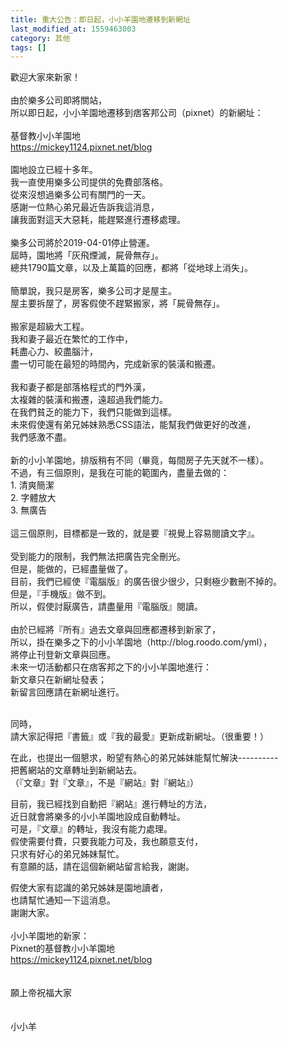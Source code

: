 ```yaml
---
title: 重大公告：即日起，小小羊園地遷移到新網址
last_modified_at: 1559463003
category: 其他
tags: []
---
```


<div>歡迎大家來新家！</div>

<div>&nbsp;</div>

<div>由於樂多公司即將關站，</div>

<div>所以即日起，小小羊園地遷移到痞客邦公司（pixnet）的新網址：</div>

<div>&nbsp;</div>

<div>基督教小小羊園地</div>

<div><a href="https://mickey1124.pixnet.net/blog" target="_blank">https://mickey1124.pixnet.net/blog</a></div>

<div>&nbsp;</div>

<div>園地設立已經十多年。</div>

<div>我一直使用樂多公司提供的免費部落格。</div>

<div>從來沒想過樂多公司有關門的一天。</div>

<div>感謝一位熱心弟兄最近告訴我這消息，</div>

<div>讓我面對這天大惡耗，能趕緊進行遷移處理。</div>

<div>&nbsp;</div>

<div>樂多公司將於2019-04-01停止營運。</div>

<div>屆時，園地將「灰飛煙滅，屍骨無存」。</div>

<div>總共1790篇文章，以及上萬篇的回應，都將「從地球上消失」。</div>

<div>&nbsp;</div>

<div>簡單說，我只是房客，樂多公司才是屋主。</div>

<div>屋主要拆屋了，房客假使不趕緊搬家，將「屍骨無存」。</div>

<div>&nbsp;</div>

<div>搬家是超級大工程。</div>

<div>我和妻子最近在繁忙的工作中，</div>

<div>耗盡心力、絞盡腦汁，</div>

<div>盡一切可能在最短的時間內，完成新家的裝潢和搬遷。</div>

<div>&nbsp;</div>

<div>我和妻子都是部落格程式的門外漢，</div>

<div>太複雜的裝潢和搬遷，遠超過我們能力。</div>

<div>在我們貧乏的能力下，我們只能做到這樣。</div>

<div>未來假使還有弟兄姊妹熟悉CSS語法，能幫我們做更好的改進，</div>

<div>我們感激不盡。</div>

<div>&nbsp;</div>

<div>新的小小羊園地，排版稍有不同（畢竟，每間房子先天就不一樣）。</div>

<div>不過，有三個原則，是我在可能的範圍內，盡量去做的：</div>

<div>1. 清爽簡潔</div>

<div>2. 字體放大</div>

<div>3. 無廣告</div>

<div>&nbsp;</div>

<div>這三個原則，目標都是一致的，就是要『視覺上容易閱讀文字』。</div>

<div>&nbsp;</div>

<div>受到能力的限制，我們無法把廣告完全刪光。</div>

<div>但是，能做的，已經盡量做了。</div>

<div>目前，我們已經使『電腦版』的廣告很少很少，只剩極少數刪不掉的。</div>

<div>但是，『手機版』做不到。</div>

<div>所以，假使討厭廣告，請盡量用『電腦版』閱讀。</div>

<div>&nbsp;</div>

<div>由於已經將『所有』過去文章與回應都遷移到新家了，</div>

<div>所以，掛在樂多之下的小小羊園地（http://blog.roodo.com/yml），</div>

<div>將停止刊登新文章與回應。</div>

<div>未來一切活動都只在痞客邦之下的小小羊園地進行：</div>

<div>新文章只在新網址發表；</div>

<div>新留言回應請在新網址進行。</div>

<div>
<p><br>
同時，<br>
請大家記得把『書籤』或『我的最愛』更新成新網址。（很重要！）</p>

<p>在此，也提出一個懇求，盼望有熱心的弟兄姊妹能幫忙解決----------<br>
把舊網站的文章轉址到新網站去。<br>
（『文章』對『文章』，不是『網站』對『網站』）</p>

<p>目前，我已經找到自動把『網站』進行轉址的方法，<br>
近日就會將樂多的小小羊園地設成自動轉址。<br>
可是，『文章』的轉址，我沒有能力處理。<br>
假使需要付費，只要我能力可及，我也願意支付，<br>
只求有好心的弟兄姊妹幫忙。<br>
有意願的話，請在這個新網站留言給我，謝謝。</p>
</div>

<div>假使大家有認識的弟兄姊妹是園地讀者，</div>

<div>也請幫忙通知一下這消息。</div>

<div>謝謝大家。</div>

<div>&nbsp;</div>

<div>小小羊園地的新家：</div>

<div>Pixnet的基督教小小羊園地</div>

<div><a href="https://mickey1124.pixnet.net/blog" target="_blank">https://mickey1124.pixnet.net/blog</a></div>

<div>&nbsp;</div>

<div>&nbsp;</div>

<div>願上帝祝福大家</div>

<div>&nbsp;</div>

<div>&nbsp;</div>

<div>小小羊</div>

<div>&nbsp;</div>

<div>&nbsp;</div>

